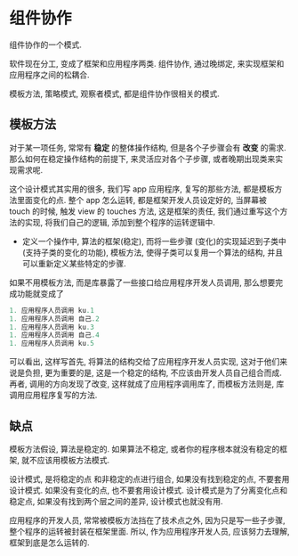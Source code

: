 # 组件协作

组件协作的一个模式.

软件现在分工, 变成了框架和应用程序两类. 组件协作, 通过晚绑定, 来实现框架和应用程序之间的松耦合.

模板方法, 策略模式, 观察者模式, 都是组件协作很相关的模式.

## 模板方法

对于某一项任务, 常常有 **稳定** 的整体操作结构, 但是各个子步骤会有 **改变** 的需求. 那么如何在稳定操作结构的前提下, 来灵活应对各个子步骤, 或者晚期出现类来实现需求呢.

这个设计模式其实用的很多, 我们写 app 应用程序, 复写的那些方法, 都是模板方法里面变化的点. 整个 app 怎么运转, 都是框架开发人员设定好的, 当屏幕被 touch 的时候, 触发 view 的 touches 方法, 这是框架的责任, 我们通过重写这个方法的实现, 将我们自己的逻辑, 添加到整个程序的运转逻辑中.

* 定义一个操作中, 算法的框架(稳定), 而将一些步骤 (变化)的实现延迟到子类中(支持子类的变化的功能), 模板方法, 使得子类可以复用一个算法的结构, 并且可以重新定义某些特定的步骤.

如果不用模板方法, 而是库暴露了一些接口给应用程序开发人员调用, 那么想要完成功能就变成了

```cpp
1. 应用程序人员调用 ku.1
1. 应用程序人员调用 自己.2
1. 应用程序人员调用 ku.3
1. 应用程序人员调用 自己.4
1. 应用程序人员调用 ku.5
```

可以看出, 这样写首先, 将算法的结构交给了应用程序开发人员实现, 这对于他们来说是负担, 更为重要的是, 这是一个稳定的结构, 不应该由开发人员自己组合而成. 再者, 调用的方向发现了改变, 这样就成了应用程序调用库了, 而模板方法则是, 库调用应用程序复写的方法.

## 缺点

模板方法假设, 算法是稳定的. 如果算法不稳定, 或者你的程序根本就没有稳定的框架, 就不应该用模板方法模式.

设计模式, 是将稳定的点 和非稳定的点进行组合, 如果没有找到稳定的点, 不要套用设计模式. 如果没有变化的点, 也不要套用设计模式. 设计模式是为了分离变化点和稳定点, 如果没有找到两个层之间的差异, 设计模式也就没有用.

应用程序的开发人员, 常常被模板方法挡在了技术点之外, 因为只是写一些子步骤, 整个程序的运转被封装在框架里面. 所以, 作为应用程序开发人员, 应该努力去理解, 框架到底是怎么运转的.
